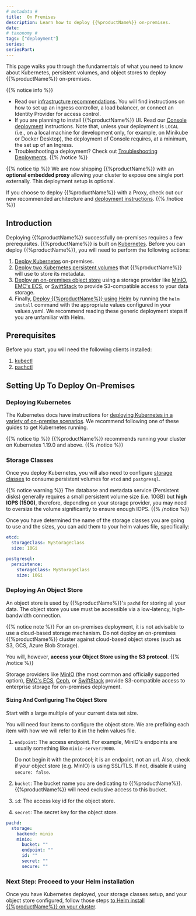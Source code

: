 ```yaml
---
# metadata # 
title:  On Premises
description: Learn how to deploy {{%productName%}} on-premises. 
date: 
# taxonomy #
tags: ["deployment"]
series:
seriesPart:
--- 
```


This page walks you through the fundamentals of what you need to know about Kubernetes, persistent volumes, and object stores to deploy {{%productName%}} on-premises.

{{% notice info %}}
- Read our [infrastructure recommendations](../ingress/). You will find instructions on how to set up an ingress controller, a load balancer, or connect an Identity Provider for access control. 
- If you are planning to install {{%productName%}} UI. Read our [Console deployment](../console/) instructions. Note that, unless your deployment is `LOCAL` (i.e., on a local machine for development only, for example, on Minikube or Docker Desktop), the deployment of Console requires, at a minimum, the set up of an Ingress.
- Troubleshooting a deployment? Check out [Troubleshooting Deployments](../../../troubleshooting/deploy-troubleshooting).
{{% /notice %}}

{{% notice tip %}}
We are now shipping {{%productName%}} with an **optional embedded proxy**  allowing your cluster to expose one single port externally. This deployment setup is optional.
    
If you choose to deploy {{%productName%}} with a Proxy, check out our new recommended architecture and [deployment instructions](../deploy-w-proxy/). 
{{% /notice %}}

## Introduction

Deploying {{%productName%}} successfully on-premises requires a few prerequisites.
{{%productName%}} is built on [Kubernetes](https://kubernetes.io/).
Before you can deploy {{%productName%}}, you will need to perform the following actions:

1. [Deploy Kubernetes](#deploying-kubernetes) on-premises.
1. [Deploy two Kubernetes persistent volumes](#storage-classes ) that {{%productName%}} will use to store its metadata.
1. [Deploy an on-premises object store](#deploying-an-object-store) using a storage provider like [MinIO](https://min.io), [EMC's ECS](https://www.delltechnologies.com/en-us/storage/ecs/index.htm), or [SwiftStack](https://www.swiftstack.com/) to provide S3-compatible access to your data storage.
1. Finally, [Deploy {{%productName%}} using Helm](../helm-install) by running the `helm install` command with the appropriate values configured in your values.yaml. We recommend reading these generic deployment steps if you are unfamiliar with Helm.

## Prerequisites
Before you start, you will need the following clients installed: 

1. [kubectl](https://kubernetes.io/docs/tasks/tools/)
2. [pachctl](../../../getting-started/local-deploy)

## Setting Up To Deploy On-Premises

### Deploying Kubernetes
The Kubernetes docs have instructions for [deploying Kubernetes in a variety of on-premise scenarios](https://kubernetes.io/docs/setup/).
We recommend following one of these guides to get Kubernetes running.

{{% notice tip %}}
{{%productName%}} recommends running your cluster on Kubernetes 1.19.0 and above.
{{% /notice %}}

### Storage Classes 
Once you deploy Kubernetes, you will also need to configure [storage classes](https://kubernetes.io/docs/concepts/storage/persistent-volumes/#class-1) to consume persistent volumes for `etcd` and `postgresql`. 

{{% notice warning %}}
The database and metadata service (Persistent disks) generally requires a small persistent volume size (i.e. 10GB) but **high IOPS (1500)**, therefore, depending on your storage provider, you may need to oversize the volume significantly to ensure enough IOPS.
{{% /notice %}}

Once you have determined the name of the storage classes you are going to use and the sizes, you can add them to your helm values file, specifically:

```yaml
etcd:
  storageClass: MyStorageClass
  size: 10Gi

postgresql:
  persistence:
    storageClass: MyStorageClass
    size: 10Gi
```
   
### Deploying An Object Store
An object store is used by {{%productName%}}'s `pachd` for storing all your data. 
The object store you use must be accessible via a low-latency, high-bandwidth connection.

{{% notice note %}}
For an on-premises deployment, 
it is not advisable to use a cloud-based storage mechanism.
Do not deploy an on-premises {{%productName%}} cluster against cloud-based object stores (such as S3, GCS, Azure Blob Storage). 

You will, however, **access your Object Store using the S3 protocol**. 
{{% /notice %}}

Storage providers like [MinIO](https://min.io) (the most common and officially supported option), [EMC's ECS](https://www.delltechnologies.com/en-us/storage/ecs/index.htm), [Ceph](https://ceph.io/en/), or [SwiftStack](https://www.swiftstack.com/) provide S3-compatible access to enterprise storage for on-premises deployment. 

#### Sizing And Configuring The Object Store
Start with a large multiple of your current data set size.

You will need four items to configure the object store.
We are prefixing each item with how we will refer to it in the helm values file.

1. `endpoint`: The access endpoint.
   For example, MinIO's endpoints are usually something like `minio-server:9000`. 

    Do not begin it with the protocol; it is an endpoint, not an url. Also, check if your object store (e.g. MinIO) is using SSL/TLS.
    If not, disable it using `secure: false`.

2. `bucket`: The bucket name you are dedicating to {{%productName%}}. {{%productName%}} will need exclusive access to this bucket.
3. `id`: The access key id for the object store.  
4. `secret`: The secret key for the object store.  

```yaml
pachd:
  storage:
    backend: minio
    minio:
      bucket: ""
      endpoint: ""
      id: ""
      secret: ""
      secure: ""
```

### Next Step: Proceed to your Helm installation
Once you have Kubernetes deployed, your storage classes setup, and your object store configured, follow those steps [to Helm install {{%productName%}} on your cluster](../helm-install).
